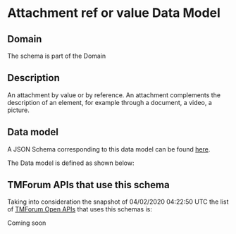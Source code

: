 # Attachment ref or value Data Model

## Domain

The  schema is part of the  Domain

## Description

An attachment by value or by reference. An attachment complements the description of an element, for example through a document, a video, a picture.

## Data model

A JSON Schema corresponding to this data model can be found
[here](https://github.com/tmforum-rand/schemas/blob/candidates/Common/AttachmentRefOrValue.schema.json).

The Data model is defined as shown below:




## TMForum APIs that use this schema

Taking into consideration the snapshot of 04/02/2020 04:22:50 UTC the list of [TMForum Open APIs](https://www.tmforum.org/open-apis/) that uses this schemas is:

Coming soon